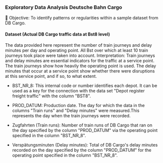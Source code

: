 
### Exploratory Data Analysis Deutsche Bahn Cargo


🎯 Objective:
To identify patterns or regularities within a sample dataset from DB Cargo.

#### Dataset (Actual DB Cargo traffic data at Bst8 level)

The data provided here represent the number of train journeys and delay minutes per day
and operating point. All Bst over which at least 10 train journeys took place were taken into
account.
Interpretation: Train journeys and delay minutes are essential indicators for the traffic at a service point. The train journeys show how heavily the operating point is used. The delay minutes that occur at a service point show whether there were disruptions at this service point, and if so, to what extent.

- BST_NR_8: This internal code or number identifies each depot. It can be used as a key for the connection with the data set "Depot register freight traffic" with the column "BST8".

- PROD_DATUM: Production date. The day for which the data in the columns "Train runs" and "Delay minutes" were measured.This represents the day when the train journeys were recorded.

- Zugfahrten (Train runs): Number of train runs of DB Cargo that ran on the day specified by the column "PROD_DATUM" via the operating point specified in the column "BST_NR_8".

- Verspätungsminuten (Delay minutes): Total of DB Cargo's delay minutes recorded on the day specified by the column "PROD_DATUM" for the operating point specified in the column "BST_NR_8".






